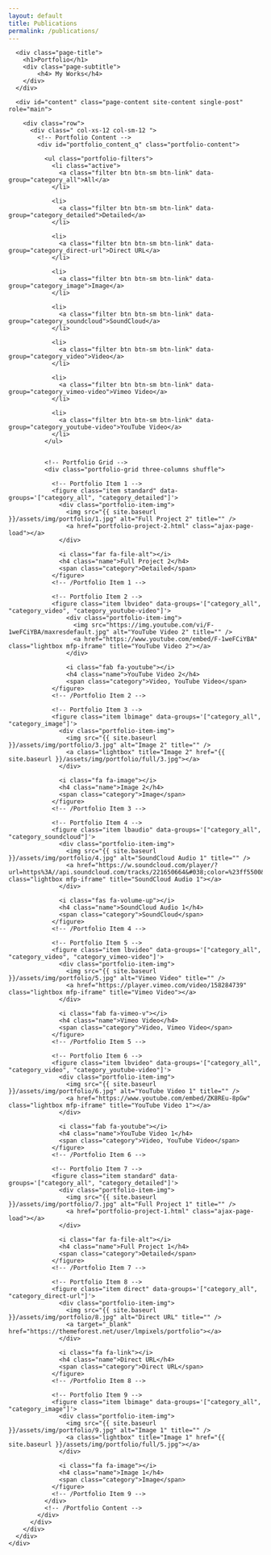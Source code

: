 ```yaml
---
layout: default
title: Publications
permalink: /publications/
---
```


<div id="main" class="site-main">
  <div id="main-content" class="single-page-content">
    <div id="primary" class="content-area">

      <div class="page-title">
        <h1>Portfolio</h1>
        <div class="page-subtitle">
            <h4> My Works</h4>
        </div>
      </div>

      <div id="content" class="page-content site-content single-post" role="main">

        <div class="row">
          <div class=" col-xs-12 col-sm-12 ">
            <!-- Portfolio Content -->
            <div id="portfolio_content_q" class="portfolio-content">

              <ul class="portfolio-filters">
                <li class="active">
                  <a class="filter btn btn-sm btn-link" data-group="category_all">All</a>
                </li>
                
                <li>
                  <a class="filter btn btn-sm btn-link" data-group="category_detailed">Detailed</a>
                </li>
                
                <li>
                  <a class="filter btn btn-sm btn-link" data-group="category_direct-url">Direct URL</a>
                </li>
                
                <li>
                  <a class="filter btn btn-sm btn-link" data-group="category_image">Image</a>
                </li>
                
                <li>
                  <a class="filter btn btn-sm btn-link" data-group="category_soundcloud">SoundCloud</a>
                </li>

                <li>
                  <a class="filter btn btn-sm btn-link" data-group="category_video">Video</a>
                </li>
                
                <li>
                  <a class="filter btn btn-sm btn-link" data-group="category_vimeo-video">Vimeo Video</a>
                </li>
                
                <li>
                  <a class="filter btn btn-sm btn-link" data-group="category_youtube-video">YouTube Video</a>
                </li>
              </ul>


              <!-- Portfolio Grid -->
              <div class="portfolio-grid three-columns shuffle">

                <!-- Portfolio Item 1 -->
                <figure class="item standard" data-groups='["category_all", "category_detailed"]'>
                  <div class="portfolio-item-img">
                    <img src="{{ site.baseurl }}/assets/img/portfolio/1.jpg" alt="Full Project 2" title="" />
                    <a href="portfolio-project-2.html" class="ajax-page-load"></a>
                  </div>

                  <i class="far fa-file-alt"></i>
                  <h4 class="name">Full Project 2</h4>
                  <span class="category">Detailed</span>
                </figure>
                <!-- /Portfolio Item 1 -->

                <!-- Portfolio Item 2 -->
                <figure class="item lbvideo" data-groups='["category_all", "category_video", "category_youtube-video"]'>
                    <div class="portfolio-item-img">
                      <img src="https://img.youtube.com/vi/F-1weFCiYBA/maxresdefault.jpg" alt="YouTube Video 2" title="" />
                      <a href="https://www.youtube.com/embed/F-1weFCiYBA" class="lightbox mfp-iframe" title="YouTube Video 2"></a>
                    </div>

                    <i class="fab fa-youtube"></i>
                    <h4 class="name">YouTube Video 2</h4>
                    <span class="category">Video, YouTube Video</span>
                </figure>
                <!-- /Portfolio Item 2 -->

                <!-- Portfolio Item 3 -->
                <figure class="item lbimage" data-groups='["category_all", "category_image"]'>
                  <div class="portfolio-item-img">
                    <img src="{{ site.baseurl }}/assets/img/portfolio/3.jpg" alt="Image 2" title="" />
                    <a class="lightbox" title="Image 2" href="{{ site.baseurl }}/assets/img/portfolio/full/3.jpg"></a>
                  </div>

                  <i class="fa fa-image"></i>
                  <h4 class="name">Image 2</h4>
                  <span class="category">Image</span>
                </figure>
                <!-- /Portfolio Item 3 -->

                <!-- Portfolio Item 4 -->
                <figure class="item lbaudio" data-groups='["category_all", "category_soundcloud"]'>
                  <div class="portfolio-item-img">
                    <img src="{{ site.baseurl }}/assets/img/portfolio/4.jpg" alt="SoundCloud Audio 1" title="" />
                    <a href="https://w.soundcloud.com/player/?url=https%3A//api.soundcloud.com/tracks/221650664&#038;color=%23ff5500&#038;auto_play=false&#038;hide_related=false&#038;show_comments=true&#038;show_user=true&#038;show_reposts=false&#038;show_teaser=true&#038;visual=true" class="lightbox mfp-iframe" title="SoundCloud Audio 1"></a>
                  </div>

                  <i class="fas fa-volume-up"></i>
                  <h4 class="name">SoundCloud Audio 1</h4>
                  <span class="category">SoundCloud</span>
                </figure>
                <!-- /Portfolio Item 4 -->
        
                <!-- Portfolio Item 5 -->
                <figure class="item lbvideo" data-groups='["category_all", "category_video", "category_vimeo-video"]'>
                  <div class="portfolio-item-img">
                    <img src="{{ site.baseurl }}/assets/img/portfolio/5.jpg" alt="Vimeo Video" title="" />
                    <a href="https://player.vimeo.com/video/158284739" class="lightbox mfp-iframe" title="Vimeo Video"></a>
                  </div>

                  <i class="fab fa-vimeo-v"></i>
                  <h4 class="name">Vimeo Video</h4>
                  <span class="category">Video, Vimeo Video</span>
                </figure>
                <!-- /Portfolio Item 5 -->

                <!-- Portfolio Item 6 -->
                <figure class="item lbvideo" data-groups='["category_all", "category_video", "category_youtube-video"]'>
                  <div class="portfolio-item-img">
                    <img src="{{ site.baseurl }}/assets/img/portfolio/6.jpg" alt="YouTube Video 1" title="" />
                    <a href="https://www.youtube.com/embed/ZK8REu-8pGw" class="lightbox mfp-iframe" title="YouTube Video 1"></a>
                  </div>

                  <i class="fab fa-youtube"></i>
                  <h4 class="name">YouTube Video 1</h4>
                  <span class="category">Video, YouTube Video</span>
                </figure>
                <!-- /Portfolio Item 6 -->

                <!-- Portfolio Item 7 -->
                <figure class="item standard" data-groups='["category_all", "category_detailed"]'>
                  <div class="portfolio-item-img">
                    <img src="{{ site.baseurl }}/assets/img/portfolio/7.jpg" alt="Full Project 1" title="" />
                    <a href="portfolio-project-1.html" class="ajax-page-load"></a>
                  </div>

                  <i class="far fa-file-alt"></i>
                  <h4 class="name">Full Project 1</h4>
                  <span class="category">Detailed</span>
                </figure>
                <!-- /Portfolio Item 7 -->

                <!-- Portfolio Item 8 -->
                <figure class="item direct" data-groups='["category_all", "category_direct-url"]'>
                  <div class="portfolio-item-img">
                    <img src="{{ site.baseurl }}/assets/img/portfolio/8.jpg" alt="Direct URL" title="" />
                    <a target="_blank" href="https://themeforest.net/user/lmpixels/portfolio"></a>
                  </div>

                  <i class="fa fa-link"></i>
                  <h4 class="name">Direct URL</h4>
                  <span class="category">Direct URL</span>
                </figure>
                <!-- /Portfolio Item 8 -->

                <!-- Portfolio Item 9 -->
                <figure class="item lbimage" data-groups='["category_all", "category_image"]'>
                  <div class="portfolio-item-img">
                    <img src="{{ site.baseurl }}/assets/img/portfolio/9.jpg" alt="Image 1" title="" />
                    <a class="lightbox" title="Image 1" href="{{ site.baseurl }}/assets/img/portfolio/full/5.jpg"></a>
                  </div>

                  <i class="fa fa-image"></i>
                  <h4 class="name">Image 1</h4>
                  <span class="category">Image</span>
                </figure>
                <!-- /Portfolio Item 9 -->
              </div>
              <!-- /Portfolio Content -->
            </div>
          </div>
        </div>
      </div>
    </div>
  </div>
</div>